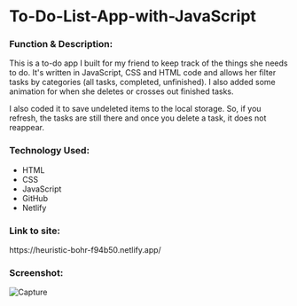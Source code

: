 # To-Do-List-App-with-JavaScript

<h3>Function & Description:</h3>
This is a to-do app I built for my friend to keep track of the things she needs to do. It's written in JavaScript, CSS and HTML code and allows her filter tasks by categories (all tasks, completed, unfinished). I also added some animation for when she deletes or crosses out finished tasks.

I also coded it to save undeleted items to the local storage. So, if you refresh, the tasks are still there and once you delete a task, it does not reappear.


<h3>Technology Used:</h3>

- HTML
- CSS
- JavaScript
- GitHub 
- Netlify

<h3>Link to site:</h3>
https://heuristic-bohr-f94b50.netlify.app/

<h3>Screenshot:</h3>

![Capture](https://user-images.githubusercontent.com/40691059/84771562-93262e00-afd1-11ea-9bf3-626ee778df8a.PNG)

